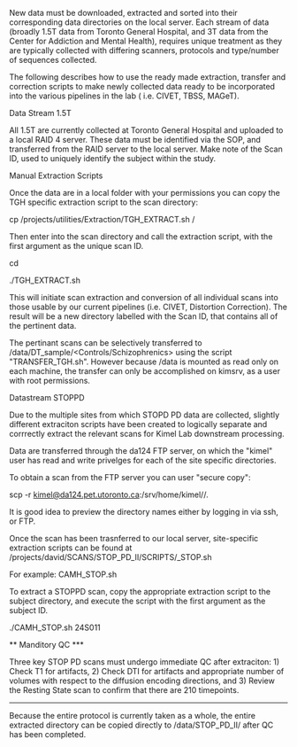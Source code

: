 New data must be downloaded, extracted and sorted into their corresponding data directories on the local server. Each stream of data (broadly 1.5T data from Toronto General Hospital, and 3T data from the Center for Addiction and Mental Health), requires unique treatment as they are typically collected with differing scanners, protocols and type/number of sequences collected.

The following describes how to use the ready made extraction, transfer and correction scripts to make newly collected data ready to be incorporated into the various pipelines in the lab ( i.e. CIVET, TBSS, MAGeT).

Data Stream 1.5T

All 1.5T are currently collected at Toronto General Hospital and uploaded to a local RAID 4 server. These data must be identified via the SOP, and transferred from the RAID server to the local server. Make note of the Scan ID, used to uniquely identify the subject within the study.

Manual Extraction Scripts

Once the data are in a local folder with your permissions you can copy the TGH specific extraction script to the scan directory:

cp /projects/utilities/Extraction/TGH_EXTRACT.sh <Scan Directory>/

Then enter into the scan directory and call the extraction script, with the first argument as the unique scan ID.

cd <Scan Directory>

./TGH_EXTRACT.sh <Scan ID>

This will initiate scan extraction and conversion of all individual scans into those usable by our current pipelines (i.e. CIVET, Distortion Correction). The result will be a new directory labelled with the Scan ID, that contains all of the pertinent data.

The pertinant scans can be selectively transferred to /data/DT_sample/<Controls/Schizophrenics> using the script "TRANSFER_TGH.sh". However because /data is mounted as read only on each machine, the transfer can only be accomplished on kimsrv, as a user with root permissions.

 

Datastream STOPPD

Due to the multiple sites from which STOPD PD data are collected, slightly different extraciton scripts have been created to logically separate and corrrectly extract the relevant scans for Kimel Lab downstream processing.

Data are transferred through the da124 FTP server, on which the "kimel" user has read and write privelges for each of the site specific directories.

To obtain a scan from the FTP server you can user "secure copy":

scp -r kimel@da124.pet.utoronto.ca:/srv/home/kimel/<SITE>/<Scan Directory>.

It is good idea to preview the directory names either by logging in via ssh, or FTP.

Once the scan has been trasnferred to our local server, site-specific extraction scripts can be found at /projects/david/SCANS/STOP_PD_II/SCRIPTS/<site>_STOP.sh

For example: CAMH_STOP.sh

To extract a STOPPD scan, copy the appropriate extraction script to the subject directory, and execute the script with the first argument as the subject ID.

./CAMH_STOP.sh 24S011

** Manditory QC ***

Three key STOP PD scans must undergo immediate QC after extraciton: 1) Check T1 for artifacts, 2) Check DTI for artifacts and appropriate number of volumes with respect to the diffusion encoding directions, and 3) Review the Resting State scan to confirm that there are 210 timepoints.

*****************

Because the entire protocol is currently taken as a whole, the entire extracted directory can be copied directly to /data/STOP_PD_II/<Site> after QC has been completed.